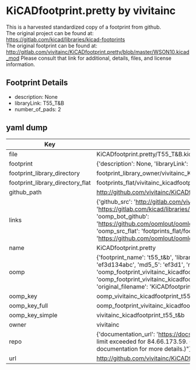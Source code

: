 # KiCADfootprint.pretty by vivitainc  
This is a harvested standardized copy of a footprint from github.  
The original project can be found at:  
https://gitlab.com/kicad/libraries/kicad-footprints  
The original footprint can be found at:
http://gitlab.com/vivitainc/KiCADfootprint.pretty/blob/master/WSON10.kicad_mod
Please consult that link for additional, details, files, and license information.  
## Footprint Details
* description: None  
* libraryLink: T55_T&B  
* number_of_pads: 2  
## yaml dump  
| Key | Value |  
| --- | --- |  
| file | KiCADfootprint.pretty/T55_T&B.kicad_mod |  
| footprint | {'description': None, 'libraryLink': 'T55_T&B', 'number_of_pads': 2} |  
| footprint_library_directory | footprint_library_owner/vivitainc_KiCADfootprint.pretty |  
| footprint_library_directory_flat | footprints_flat/vivitainc_kicadfootprint_t55_t&b/working |  
| github_path | http://github.com/vivitainc/KiCADfootprint.pretty/blob/master/T55_T&B.kicad_mod |  
| links | {'github_src': 'http://gitlab.com/vivitainc/KiCADfootprint.pretty/blob/master/WSON10.kicad_mod', 'github_src_repo': 'https://gitlab.com/kicad/libraries/kicad-footprints', 'oomp_bot': 'footprints/vivitainc_kicadfootprint_t55_t&b/working', 'oomp_bot_github': 'https://github.com/oomlout/oomlout_oomp_footprint_bot/tree/main/footprints/vivitainc_kicadfootprint_t55_t&b/working', 'oomp_src_flat': 'footprints_flat/footprints_flat/vivitainc_kicadfootprint_t55_t&b/working', 'oomp_src_flat_github': 'https://github.com/oomlout/oomlout_oomp_footprint_src/tree/main/footprints_flat/vivitainc_kicadfootprint_t55_t&b/working'} |  
| name | KiCADfootprint.pretty |  
| oomp | {'footprint_name': 't55_t&b', 'library_name': 'kicadfootprint', 'md5': 'ef3d134abc50c89d4e23480b96e7cff1', 'md5_10': 'ef3d134abc', 'md5_5': 'ef3d1', 'md5_6': 'ef3d13', 'oomp_key': 'oomp_vivitainc_kicadfootprint_t55_t&b', 'oomp_key_extra': 'oomp_footprint_vivitainc_kicadfootprint_t55_t&b', 'oomp_key_full': 'oomp_footprint_vivitainc_kicadfootprint_t55_t&b_ef3d13', 'oomp_key_simple': 'vivitainc_kicadfootprint_t55_t&b', 'original_filename': 'KiCADfootprint.pretty/T55_T&B.kicad_mod', 'owner_name': 'vivitainc'} |  
| oomp_key | oomp_vivitainc_kicadfootprint_t55_t&b |  
| oomp_key_full | oomp_footprint_vivitainc_kicadfootprint_t55_t&b |  
| oomp_key_simple | vivitainc_kicadfootprint_t55_t&b |  
| owner | vivitainc |  
| repo | {'documentation_url': 'https://docs.github.com/rest/overview/resources-in-the-rest-api#rate-limiting', 'message': "API rate limit exceeded for 84.66.173.59. (But here's the good news: Authenticated requests get a higher rate limit. Check out the documentation for more details.)"} |  
| url | http://github.com/vivitainc/KiCADfootprint.pretty |  

